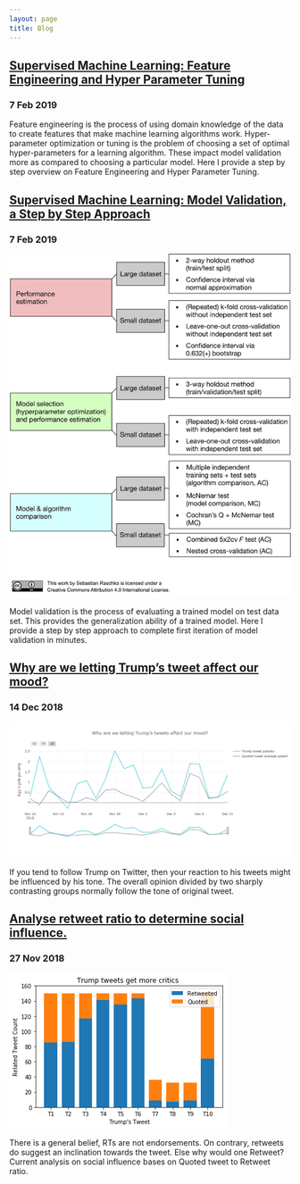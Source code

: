 ```yaml
---
layout: page
title: Blog
---
```


## [Supervised Machine Learning: Feature Engineering and Hyper Parameter Tuning](https://towardsdatascience.com/supervised-machine-learning-feature-engineering-and-hyper-parameter-tuning-a3da583dd7b9)
### 7 Feb 2019

Feature engineering is the process of using domain knowledge of the data to create features that make machine learning algorithms work. Hyper-parameter optimization or tuning is the problem of choosing a set of optimal hyper-parameters for a learning algorithm. These impact model validation more as compared to choosing a particular model. Here I provide a step by step overview on Feature Engineering and Hyper Parameter Tuning.


## [Supervised Machine Learning: Model Validation, a Step by Step Approach](https://towardsdatascience.com/supervised-machine-learning-model-validation-a-step-by-step-approach-771109ae0253)
### 7 Feb 2019
![](/img/blog/blog_3_img_1.png)

Model validation is the process of evaluating a trained model on test data set. This provides the generalization ability of a trained model. Here I provide a step by step approach to complete first iteration of model validation in minutes.


## [Why are we letting Trump’s tweet affect our mood?](https://towardsdatascience.com/why-are-we-letting-trumps-tweet-affect-our-mood-7f9baafae3a7)
### 14 Dec 2018
![](/img/blog/blog_2_img_2.png)

If you tend to follow Trump on Twitter, then your reaction to his tweets might be influenced by his tone. The overall opinion divided by two sharply contrasting groups normally follow the tone of original tweet.


## [Analyse retweet ratio to determine social influence.](https://towardsdatascience.com/analyse-retweet-ratio-to-determine-social-influence-d83bda0559d)
### 27 Nov 2018
![](/img/blog/blog_1_img_1.png)

There is a general belief, RTs are not endorsements. On contrary, retweets do suggest an inclination towards the tweet. Else why would one Retweet? Current analysis on social influence bases on Quoted tweet to Retweet ratio.

